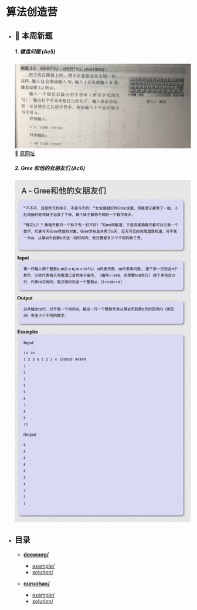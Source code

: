 # 算法创造营

* ## :tada: 本周新题

  ##### 1. 键盘问题 (Ac5)

  ![UVa10082](deewong/example/UVa10082.jpg)
  :link: [原网址](https://onlinejudge.org/index.php?option=com_onlinejudge&Itemid=8&category=24&page=show_problem&problem=1023)

  ##### 2. Gree 和他的女朋友们 (Ac6)
  ![Green and his girlfriends](quruohao/example/GreeAndHisGirlfriends.jpg)

* ## 目录

    * [**deewong/**](deewong/)
        - [example/](deewong/example)
        - [solution/](deewong/solution)

    * [**quruohao/**](quruohao/)
        - [example/](quruohao/example)
        - [solution/](quruohao/solution)


